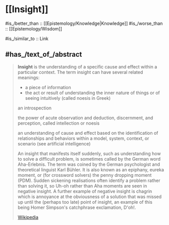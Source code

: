 
# [[Insight]] 

#is_/better_than :: [[Epistemology/Knowledge|Knowledge]] 
#is_/worse_than :: [[Epistemology/Wisdom]] 

#is_/similar_to :: Link 

## #has_/text_of_/abstract 

> **Insight** is the understanding of a specific cause and effect within a particular context. 
> The term insight can have several related meanings:
> - a piece of information
> - the act or result of understanding the inner nature of things or of seeing intuitively (called noesis in Greek)
>
> an introspection
>
> the power of acute observation and deduction, discernment, and perception, called intellection or noesis
>
> an understanding of cause and effect based on the identification of relationships and behaviors within a model, system, context, or scenario (see artificial intelligence)
>
> An insight that manifests itself suddenly, such as understanding how to solve a difficult problem, is sometimes called by the German word Aha-Erlebnis. The term was coined by the German psychologist and theoretical linguist Karl Bühler. It is also known as an epiphany, eureka moment, or (for crossword solvers) the penny dropping moment (PDM). Sudden sickening realisations often identify a problem rather than solving it, so Uh-oh rather than Aha moments are seen in negative insight. A further example of negative insight is chagrin which is annoyance at the obviousness of a solution that was missed up until the (perhaps too late) point of insight, an example of this being Homer Simpson's catchphrase exclamation, D'oh!.
>
> [Wikipedia](https://en.wikipedia.org/wiki/Insight) 

